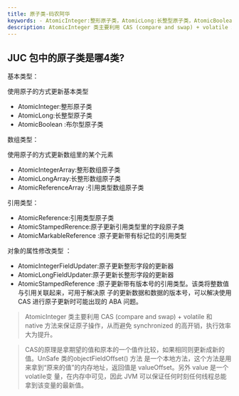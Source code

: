```yaml
---
title: 原子类-码农阿华
keywords: - AtomicInteger:整形原子类，AtomicLong:长整型原子类，AtomicBoolean :布尔型原子类
description: AtomicInteger 类主要利用 CAS (compare and swap) + volatile 和 native 方法来保证原子操作，从而避免 synchronized 的高开销，执行效率大为提升。
---
```


## JUC 包中的原子类是哪4类?
基本类型：

使用原子的方式更新基本类型
- AtomicInteger:整形原子类 
- AtomicLong:长整型原子类
- AtomicBoolean :布尔型原子类

数组类型：

使用原子的方式更新数组里的某个元素

- AtomicIntegerArray:整形数组原子类 
- AtomicLongArray:长整形数组原子类
- AtomicReferenceArray :引用类型数组原子类

引用类型：

- AtomicReference:引用类型原子类 
- AtomicStampedRerence:原子更新引用类型里的字段原子类
- AtomicMarkableReference :原子更新带有标记位的引用类型

对象的属性修改类型 ：

- AtomicIntegerFieldUpdater:原子更新整形字段的更新器
- AtomicLongFieldUpdater:原子更新长整形字段的更新器
- AtomicStampedReference :原子更新带有版本号的引用类型。该类将整数值与引用关联起来，可用于解决原 子的更新数据和数据的版本号，可以解决使用 CAS 进行原子更新时可能出现的 ABA 问题。

> AtomicInteger 类主要利用 CAS (compare and swap) + volatile 和 native 方法来保证原子操作，从而避免 synchronized 的高开销，执行效率大为提升。

> CAS的原理是拿期望的值和原本的一个值作比较，如果相同则更新成新的值。UnSafe 类的objectFieldOffset() 方法 是一个本地方法，这个方法是用来拿到“原来的值”的内存地址，返回值是 valueOffset。另外 value 是一个volatile变 量，在内存中可见，因此 JVM 可以保证任何时刻任何线程总能拿到该变量的最新值。

